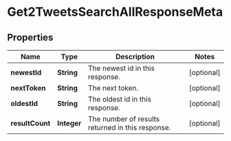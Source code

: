 

# Get2TweetsSearchAllResponseMeta


## Properties

| Name | Type | Description | Notes |
|------------ | ------------- | ------------- | -------------|
|**newestId** | **String** | The newest id in this response. |  [optional] |
|**nextToken** | **String** | The next token. |  [optional] |
|**oldestId** | **String** | The oldest id in this response. |  [optional] |
|**resultCount** | **Integer** | The number of results returned in this response. |  [optional] |




